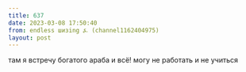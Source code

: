```yaml
---
title: 637
date: 2023-03-08 17:50:40
from: endless шизing ⍼ (channel1162404975)
layout: post
---
```


там я встречу богатого араба и всё! могу не работать и не учиться
